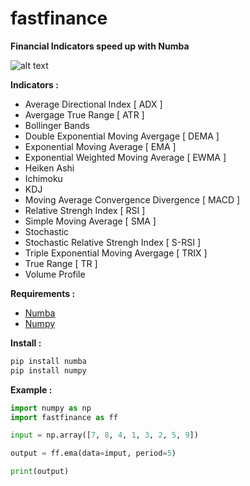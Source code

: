 # fastfinance

**Financial Indicators speed up with Numba**

![alt text](https://imagizer.imageshack.com/img923/9808/uBE2M9.jpg)

 
**Indicators :**
- Average Directional Index [ ADX ]
- Avergage True Range [ ATR ]
- Bollinger Bands
- Double Exponential Moving Avergage [ DEMA ]
- Exponential Moving Average [ EMA ]
- Exponential Weighted Moving Average [ EWMA ]
- Heiken Ashi
- Ichimoku
- KDJ
- Moving Average Convergence Divergence [ MACD ]
- Relative Strengh Index [ RSI ]
- Simple Moving Average [ SMA ]
- Stochastic
- Stochastic Relative Strengh Index [ S-RSI ]
- Triple Exponential Moving Avergage [ TRIX ]
- True Range [ TR ]
- Volume Profile

**Requirements :**
- [Numba](https://github.com/numba/numba)
- [Numpy](https://github.com/numpy/numpy)

**Install :**
```python
pip install numba
pip install numpy
```

**Example :**
```python
import numpy as np
import fastfinance as ff

input = np.array([7, 8, 4, 1, 3, 2, 5, 9])

output = ff.ema(data=imput, period=5)

print(output)
```
